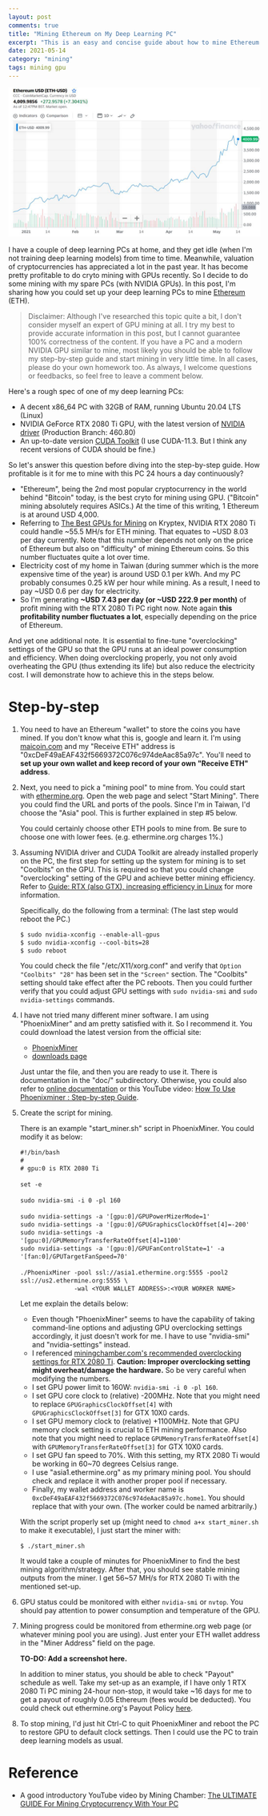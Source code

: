 ```yaml
---
layout: post
comments: true
title: "Mining Ethereum on My Deep Learning PC"
excerpt: "This is an easy and concise guide about how to mine Ethereum on a deep learning PC."
date: 2021-05-14
category: "mining"
tags: mining gpu
---
```


![Ethereum price in the past 6 months](/assets/2021-05-14-mining-eth/eth-price-2021-05-14.jpg)

I have a couple of deep learning PCs at home, and they get idle (when I'm not training deep learning models) from time to time.  Meanwhile, valuation of cryptocurrencies has appreciated a lot in the past year.  It has become pretty profitable to do cryto mining with GPUs recently.  So I decide to do some mining with my spare PCs (with NVIDIA GPUs).  In this post, I'm sharing how you could set up your deep learning PCs to mine [Ethereum](https://en.wikipedia.org/wiki/Ethereum) (ETH).

> Disclaimer:  Although I've researched this topic quite a bit, I don't consider myself an expert of GPU mining at all.  I try my best to provide accurate information in this post, but I cannot guarantee 100% correctness of the content.  If you have a PC and a modern NVIDIA GPU similar to mine, most likely you should be able to follow my step-by-step guide and start mining in very little time.  In all cases, please do your own homework too.  As always, I welcome questions or feedbacks, so feel free to leave a comment below.

Here's a rough spec of one of my deep learning PCs:

* A decent x86_64 PC with 32GB of RAM, running Ubuntu 20.04 LTS (Linux)
* NVIDIA GeForce RTX 2080 Ti GPU, with the latest version of [NVIDIA driver](https://www.nvidia.com/Download/index.aspx) (Production Branch: 460.80)
* An up-to-date version [CUDA Toolkit](https://developer.nvidia.com/cuda-toolkit) (I use CUDA-11.3.  But I think any recent versions of CUDA should be fine.)

So let's answer this question before diving into the step-by-step guide.  How profitable is it for me to mine with this PC 24 hours a day continuously?

* "Ethereum", being the 2nd most popular cryptocurrency in the world behind "Bitcoin" today, is the best cryto for mining using GPU.  ("Bitcoin" mining absolutely requires ASICs.)  At the time of this writing, 1 Ethereum is at around USD 4,000.
* Referring to [The Best GPUs for Mining](https://www.kryptex.org/en/best-gpus-for-mining) on Kryptex, NVIDIA RTX 2080 Ti could handle ~55.5 MH/s for ETH mining.  That equates to ~USD 8.03 per day currently.  Note that this number depends not only on the price of Ethereum but also on "difficulty" of mining Ethereum coins.  So this number fluctuates quite a lot over time.
* Electricity cost of my home in Taiwan (during summer which is the more expensive time of the year) is around USD 0.1 per kWh.  And my PC probably consumes 0.25 kW per hour while mining.  As a result, I need to pay ~USD 0.6 per day for electricity.
* So I'm generating **~USD 7.43 per day (or ~USD 222.9 per month)** of profit mining with the RTX 2080 Ti PC right now.  Note again **this profitability number fluctuates a lot**, especially depending on the price of Ethereum.

And yet one additional note.  It is essential to fine-tune "overclocking" settings of the GPU so that the GPU runs at an ideal power consumption and efficiency.  When doing overclocking properly, you not only avoid overheating the GPU (thus extending its life) but also reduce the electricity cost.  I will demonstrate how to achieve this in the steps below.

# Step-by-step

1. You need to have an Ethereum "wallet" to store the coins you have mined.  If you don't know what this is, google and learn it.  I'm using [maicoin.com](https://www.maicoin.com/) and my "Receive ETH" address is "0xcDeF49aEAF432f5669372C076c974deAac85a97c".  You'll need to **set up your own wallet and keep record of your own "Receive ETH" address**.

2. Next, you need to pick a "mining pool" to mine from.  You could start with [ethermine.org](https://ethermine.org/).  Open the web page and select "Start Mining".  There you could find the URL and ports of the pools.  Since I'm in Taiwan, I'd choose the "Asia" pool.  This is further explained in step #5 below.

   You could certainly choose other ETH pools to mine from.  Be sure to choose one with lower fees.  (e.g. ethermine.org charges 1%.)

3. Assuming NVIDIA driver and CUDA Toolkit are already installed properly on the PC, the first step for setting up the system for mining is to set "Coolbits" on the GPU.  This is required so that you could change "overclocking" setting of the GPU and achieve better mining efficiency.  Refer to [Guide: RTX (also GTX), increasing efficiency in Linux](https://www.gpugrid.net/forum_thread.php?id=5113) for more information.

   Specifically, do the following from a terminal:  (The last step would reboot the PC.)

   ```shell
   $ sudo nvidia-xconfig --enable-all-gpus
   $ sudo nvidia-xconfig --cool-bits=28
   $ sudo reboot
   ```

   You could check the file "/etc/X11/xorg.conf" and verify that `Option "Coolbits" "28"` has been set in the `"Screen"` section.  The "Coolbits" setting should take effect after the PC reboots.  Then you could further verify that you could adjust GPU settings with `sudo nvidia-smi` and `sudo nvidia-settings` commands.

4. I have not tried many different miner software.  I am using "PhoenixMiner" and am pretty satisfied with it.  So I recommend it.  You could download the latest version from the official site:

   * [PhoenixMiner](https://bitcointalk.org/index.php?topic=2647654.0)
   * [downloads page](https://phoenixminer.info/downloads/)

   Just untar the file, and then you are ready to use it.  There is documentation in the "doc/" subdirectory.  Otherwise, you could also refer to [online documentation](https://phoenixminer.org/documentation/Introduction/) or this YouTube video: [How To Use Phoenixminer : Step-by-step Guide](https://youtu.be/6K0tgwEuMYI).

5. Create the script for mining.

   There is an example "start_miner.sh" script in PhoenixMiner.  You could modify it as below:

   ```
   #!/bin/bash
   #
   # gpu:0 is RTX 2080 Ti

   set -e

   sudo nvidia-smi -i 0 -pl 160

   sudo nvidia-settings -a '[gpu:0]/GPUPowerMizerMode=1'
   sudo nvidia-settings -a '[gpu:0]/GPUGraphicsClockOffset[4]=-200'
   sudo nvidia-settings -a '[gpu:0]/GPUMemoryTransferRateOffset[4]=1100'
   sudo nvidia-settings -a '[gpu:0]/GPUFanControlState=1' -a '[fan:0]/GPUTargetFanSpeed=70'

   ./PhoenixMiner -pool ssl://asia1.ethermine.org:5555 -pool2 ssl://us2.ethermine.org:5555 \
                  -wal <YOUR WALLET ADDRESS>:<YOUR WORKER NAME>
   ```

   Let me explain the details below:

   * Even though "PhoenixMiner" seems to have the capability of taking command-line options and adjusting GPU overclocking settings accordingly, it just doesn't work for me.  I have to use "nvidia-smi" and "nvidia-settings" instead.
   * I referenced [miningchamber.com's recommended overclocking settings for RTX 2080 Ti](https://miningchamber.com/gpu-mining/rtx-2080-ti-mining-settings/).  **Caution:  Improper overclocking setting might overheat/damage the hardware.**  So be very careful when modifying the numbers.
   * I set GPU power limit to 160W: `nvidia-smi -i 0 -pl 160`.
   * I set GPU core clock to (relative) -200MHz.  Note that you might need to replace `GPUGraphicsClockOffset[4]` with `GPUGraphicsClockOffset[3]` for GTX 10X0 cards.
   * I set GPU memory clock to (relative) +1100MHz.  Note that GPU memory clock setting is crucial to ETH mining performance.  Also note that you might need to replace `GPUMemoryTransferRateOffset[4]` with `GPUMemoryTransferRateOffset[3]` for GTX 10X0 cards.
   * I set GPU fan speed to 70%.  With this setting, my RTX 2080 Ti would be working in 60~70 degrees Celsius range.
   * I use "asia1.ethermine.org" as my primary mining pool.  You should check and replace it with another proper pool if necessary.
   * Finally, my wallet address and worker name is `0xcDeF49aEAF432f5669372C076c974deAac85a97c.home1`.  You should replace that with your own.  (The worker could be named arbitrarily.)

   With the script properly set up (might need to `chmod a+x start_miner.sh` to make it executable), I just start the miner with:

   ```shell
   $ ./start_miner.sh
   ```

   It would take a couple of minutes for PhoenixMiner to find the best mining algorithm/strategy.  After that, you should see stable mining outputs from the miner.  I get 56~57 MH/s for RTX 2080 Ti with the mentioned set-up.

6. GPU status could be monitored with either `nvidia-smi` or `nvtop`.  You should pay attention to power consumption and temperature of the GPU.

7. Mining progress could be monitored from ethermine.org web page (or whatever mining pool you are using).  Just enter your ETH wallet address in the "Miner Address" field on the page.

   **TO-DO:  Add a screenshot here.**

   In addition to miner status, you should be able to check "Payout" schedule as well.  Take my set-up as an example, if I have only 1 RTX 2080 Ti PC mining 24-hour non-stop, it would take ~16 days for me to get a payout of roughly 0.05 Ethereum (fees would be deducted).  You could check out ethermine.org's Payout Policy [here](https://ethpool.freshdesk.com/support/solutions/articles/8000060967-ethermine-org-payout-policy).

8. To stop mining, I'd just hit Ctrl-C to quit PhoenixMiner and reboot the PC to restore GPU to default clock settings.  Then I could use the PC to train deep learning models as usual.

# Reference

* A good introductory YouTube video by Mining Chamber: [The ULTIMATE GUIDE For Mining Cryptocurrency With Your PC](https://youtu.be/sl_WDY00xK8)

